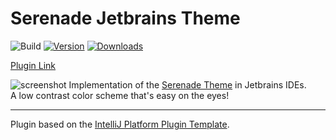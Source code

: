 # Serenade Jetbrains Theme

![Build](https://github.com/zeke8402/intellij_serenade/workflows/Build/badge.svg)
[![Version](https://img.shields.io/jetbrains/plugin/v/16227.svg)](https://plugins.jetbrains.com/plugin/16227)
[![Downloads](https://img.shields.io/jetbrains/plugin/d/16227.svg)](https://plugins.jetbrains.com/plugin/16227)

[Plugin Link](https://plugins.jetbrains.com/plugin/16227-serenade-theme)

<!-- Plugin description -->
![screenshot](https://plugins.jetbrains.com/files/16205/screenshot_2b768f9e-a8c7-4319-958c-db2b49562175)
Implementation of the [Serenade Theme](https://github.com/b4skyx/serenade) in Jetbrains IDEs.  
A low contrast color scheme that's easy on the eyes!
<!-- Plugin description end -->

---
Plugin based on the [IntelliJ Platform Plugin Template][template].  

[template]: https://github.com/JetBrains/intellij-platform-plugin-template

